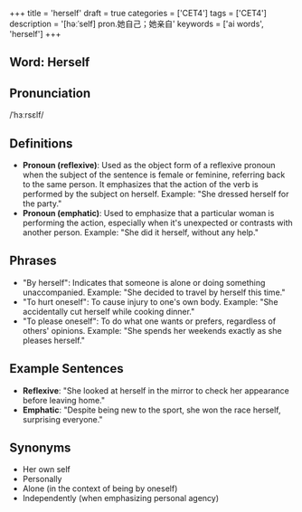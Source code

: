 +++
title = 'herself'
draft = true
categories = ['CET4']
tags = ['CET4']
description = '[həːˈself] pron.她自己；她亲自'
keywords = ['ai words', 'herself']
+++

## Word: Herself

## Pronunciation
/ˈhɜːrsɛlf/

## Definitions
- **Pronoun (reflexive)**: Used as the object form of a reflexive pronoun when the subject of the sentence is female or feminine, referring back to the same person. It emphasizes that the action of the verb is performed by the subject on herself. Example: "She dressed herself for the party."
- **Pronoun (emphatic)**: Used to emphasize that a particular woman is performing the action, especially when it's unexpected or contrasts with another person. Example: "She did it herself, without any help."

## Phrases
- "By herself": Indicates that someone is alone or doing something unaccompanied. Example: "She decided to travel by herself this time."
- "To hurt oneself": To cause injury to one's own body. Example: "She accidentally cut herself while cooking dinner."
- "To please oneself": To do what one wants or prefers, regardless of others' opinions. Example: "She spends her weekends exactly as she pleases herself."

## Example Sentences
- **Reflexive**: "She looked at herself in the mirror to check her appearance before leaving home."
- **Emphatic**: "Despite being new to the sport, she won the race herself, surprising everyone."

## Synonyms
- Her own self
- Personally
- Alone (in the context of being by oneself)
- Independently (when emphasizing personal agency)
